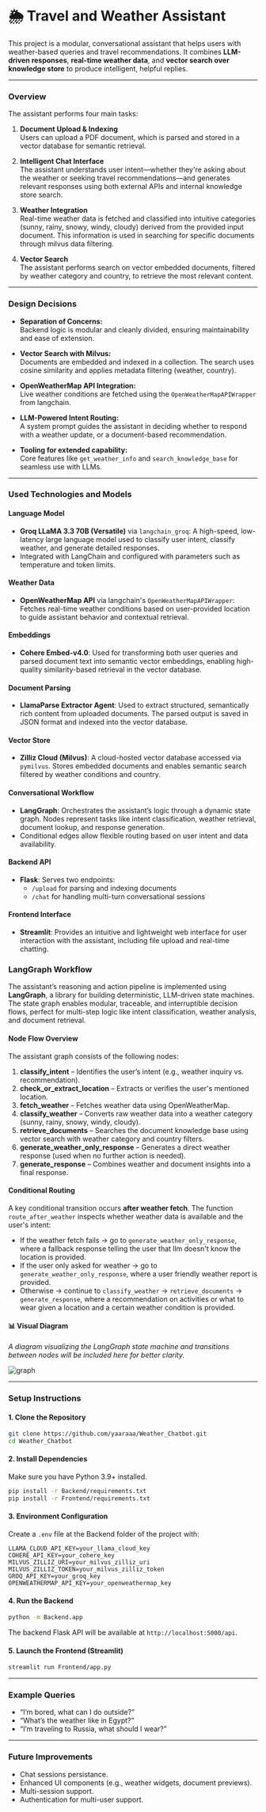 # 🌦️ Travel and Weather Assistant

This project is a modular, conversational assistant that helps users with weather-based queries and travel recommendations. It combines **LLM-driven responses**, **real-time weather data**, and **vector search over knowledge store** to produce intelligent, helpful replies.

---

### Overview

The assistant performs four main tasks:

1. **Document Upload & Indexing**  
   Users can upload a PDF document, which is parsed and stored in a vector database for semantic retrieval.

2. **Intelligent Chat Interface**  
   The assistant understands user intent—whether they're asking about the weather or seeking travel recommendations—and generates relevant responses using both external APIs and internal knowledge store search.

3. **Weather Integration**  
   Real-time weather data is fetched and classified into intuitive categories (sunny, rainy, snowy, windy, cloudy) derived from the provided input document. This information is used in searching for specific documents through milvus data filtering.

4. **Vector Search**  
   The assistant performs search on vector embedded documents, filtered by weather category and country, to retrieve the most relevant content.
---

### Design Decisions

- **Separation of Concerns:**  
  Backend logic is modular and cleanly divided, ensuring maintainability and ease of extension.

- **Vector Search with Milvus:**  
  Documents are embedded and indexed in a collection. The search uses cosine similarity and applies metadata filtering (weather, country).

- **OpenWeatherMap API Integration:**  
  Live weather conditions are fetched using the `OpenWeatherMapAPIWrapper` from langchain.

- **LLM-Powered Intent Routing:**  
  A system prompt guides the assistant in deciding whether to respond with a weather update, or a document-based recommendation.

- **Tooling for extended capability:**  
  Core features like `get_weather_info` and `search_knowledge_base` for seamless use with LLMs.

---

### Used Technologies and Models

#### Language Model
- **Groq LLaMA 3.3 70B (Versatile)** via `langchain_groq`: A high-speed, low-latency large language model used to classify user intent, classify weather, and generate detailed responses.
- Integrated with LangChain and configured with parameters such as temperature and token limits.

#### Weather Data
- **OpenWeatherMap API** via langchain's `OpenWeatherMapAPIWrapper`: Fetches real-time weather conditions based on user-provided location to guide assistant behavior and contextual retrieval.

#### Embeddings
- **Cohere Embed-v4.0**: Used for transforming both user queries and parsed document text into semantic vector embeddings, enabling high-quality similarity-based retrieval in the vector database.

#### Document Parsing
- **LlamaParse Extractor Agent**: Used to extract structured, semantically rich content from uploaded documents. The parsed output is saved in JSON format and indexed into the vector database.

#### Vector Store
- **Zilliz Cloud (Milvus)**: A cloud-hosted vector database accessed via `pymilvus`. Stores embedded documents and enables semantic search filtered by weather conditions and country.

#### Conversational Workflow
- **LangGraph**: Orchestrates the assistant’s logic through a dynamic state graph. Nodes represent tasks like intent classification, weather retrieval, document lookup, and response generation.
- Conditional edges allow flexible routing based on user intent and data availability.

#### Backend API
- **Flask**: Serves two endpoints:
  - `/upload` for parsing and indexing documents
  - `/chat` for handling multi-turn conversational sessions

#### Frontend Interface
- **Streamlit**: Provides an intuitive and lightweight web interface for user interaction with the assistant, including file upload and real-time chatting.


### LangGraph Workflow

The assistant’s reasoning and action pipeline is implemented using **LangGraph**, a library for building deterministic, LLM-driven state machines. The state graph enables modular, traceable, and interruptible decision flows, perfect for multi-step logic like intent classification, weather analysis, and document retrieval.

#### Node Flow Overview

The assistant graph consists of the following nodes:

1. **classify_intent** – Identifies the user’s intent (e.g., weather inquiry vs. recommendation).
2. **check_or_extract_location** – Extracts or verifies the user's mentioned location.
3. **fetch_weather** – Fetches weather data using OpenWeatherMap.
4. **classify_weather** – Converts raw weather data into a weather category (sunny, rainy, snowy, windy, cloudy).
5. **retrieve_documents** – Searches the document knowledge base using vector search with weather category and country filters.
6. **generate_weather_only_response** – Generates a direct weather response (used when no further action is needed).
7. **generate_response** – Combines weather and document insights into a final response.

#### Conditional Routing

A key conditional transition occurs **after weather fetch**. The function `route_after_weather` inspects whether weather data is available and the user's intent:

- If the weather fetch fails → go to `generate_weather_only_response`, where a fallback response telling the user that llm doesn't know the location is provided.
- If the user only asked for weather → go to `generate_weather_only_response`, where a user friendly weather report is provided.
- Otherwise → continue to `classify_weather` → `retrieve_documents` → `generate_response`, where a recommendation on activities or what to wear given a location and a certain weather condition is provided.

#### 📊 Visual Diagram

_A diagram visualizing the LangGraph state machine and transitions between nodes will be included here for better clarity._

![graph](https://github.com/user-attachments/assets/e0731747-8bbe-4b35-9eeb-b07977977ef8)

---


### Setup Instructions

#### 1. **Clone the Repository**

```bash
git clone https://github.com/yaaraaa/Weather_Chatbot.git
cd Weather_Chatbot
```

#### 2. **Install Dependencies**

Make sure you have Python 3.9+ installed.

```bash
pip install -r Backend/requirements.txt
pip install -r Frontend/requirements.txt
```

#### 3. **Environment Configuration**

Create a `.env` file at the Backend folder of the project with:

```
LLAMA_CLOUD_API_KEY=your_llama_cloud_key
COHERE_API_KEY=your_cohere_key
MILVUS_ZILLIZ_URI=your_milvus_zilliz_uri
MILVUS_ZILLIZ_TOKEN=your_milvus_zilliz_token
GROQ_API_KEY=your_groq_key
OPENWEATHERMAP_API_KEY=your_openweathermap_key
```

#### 4. **Run the Backend**

```bash
python -m Backend.app
```

The backend Flask API will be available at `http://localhost:5000/api`.

#### 5. **Launch the Frontend (Streamlit)**

```bash
streamlit run Frontend/app.py
```

---

### Example Queries
- “I’m bored, what can I do outside?”
- “What’s the weather like in Egypt?”
- “I’m traveling to Russia, what should I wear?”
---

### Future Improvements

- Chat sessions persistance.
- Enhanced UI components (e.g., weather widgets, document previews).
- Multi-session support.
- Authentication for multi-user support.
